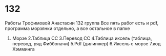 # 132
Работы Трофимовой Анастасии 132 группа
Все пять работ есть и pdf, программа морзянки отдельно, а все остальное в папке
1. Морзе
2.Таблица СС
3.Перевод СС
4.Таблица иксель (таблица, перевод, ряд Фиббоначи)
5.Pdf (дилинжер)
6.Иксель с морзе
7.код Хэмминга 
